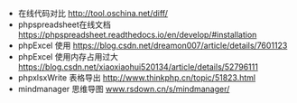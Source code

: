 
- 在线代码对比 http://tool.oschina.net/diff/
- phpspreadsheet在线文档 https://phpspreadsheet.readthedocs.io/en/develop/#installation
- phpExcel 使用 https://blog.csdn.net/dreamon007/article/details/7601123
- phpExcel 使用内存占用过大 https://blog.csdn.net/xiaoxiaohui520134/article/details/52796111
- phpxlsxWrite 表格导出 http://www.thinkphp.cn/topic/51823.html
- mindmanager 思维导图 www.rsdown.cn/s/mindmanager/
